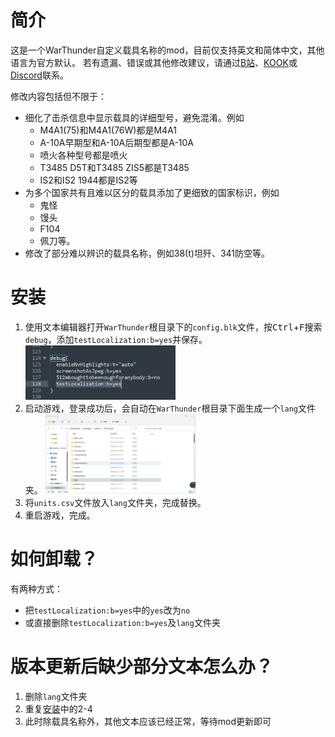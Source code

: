 # 简介
这是一个WarThunder自定义载具名称的mod，目前仅支持英文和简体中文，其他语言为官方默认。
若有遗漏、错误或其他修改建议，请通过[B站](https://space.bilibili.com/36345740)、[KOOK](https://kaihei.co/aGkeNB)或[Discord](https://discord.gg/jpZuPczs55)联系。

修改内容包括但不限于：
+ 细化了击杀信息中显示载具的详细型号，避免混淆。例如
  - M4A1(75)和M4A1(76W)都是M4A1
  - A-10A早期型和A-10A后期型都是A-10A
  - 喷火各种型号都是喷火
  - T3485 D5T和T3485 ZIS5都是T3485
  - IS2和IS2 1944都是IS2等
+ 为多个国家共有且难以区分的载具添加了更细致的国家标识，例如
  - 鬼怪
  - 馒头
  - F104
  - 佩刀等。
+ 修改了部分难以辨识的载具名称，例如38(t)坦歼、341防空等。

# 安装
1. 使用文本编辑器打开`WarThunder`根目录下的`config.blk`文件，按<kbd>Ctrl</kbd>+<kbd>F</kbd>搜索`debug`，添加`testLocalization:b=yes`并保存。
   <img decoding="async" src="./images/configblk.png" width="50%">
2. 启动游戏，登录成功后，会自动在`WarThunder`根目录下面生成一个`lang`文件夹。
   <img decoding="async" src="./images/lang.png" width="50%">
3. 将`units.csv`文件放入`lang`文件夹，完成替换。
4. 重启游戏，完成。
   

# 如何卸载？
有两种方式：
+ 把`testLocalization:b=yes`中的`yes`改为`no`
+ 或直接删除`testLocalization:b=yes`及`lang`文件夹

# 版本更新后缺少部分文本怎么办？
1. 删除`lang`文件夹
2. 重复[安装](#安装)中的2-4
3. 此时除载具名称外，其他文本应该已经正常，等待mod更新即可
